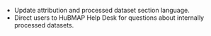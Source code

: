 - Update attribution and processed dataset section language.
- Direct users to HuBMAP Help Desk for questions about internally processed datasets.
